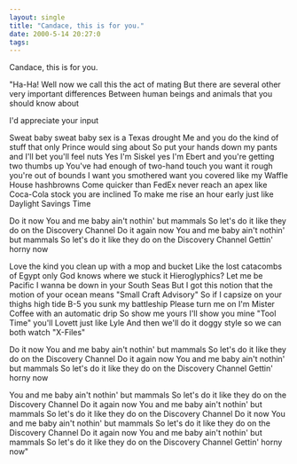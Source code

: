 ```yaml
---
layout: single
title: "Candace, this is for you."
date: 2000-5-14 20:27:0
tags: 
---
```


Candace, this is for you.

"Ha-Ha! Well now we call this the act of mating
But there are several other very important differences
Between human beings and animals that you should know about

I'd appreciate your input

Sweat baby sweat baby sex is a Texas drought
Me and you do the kind of stuff that only Prince would sing about
So put your hands down my pants and I'll bet you'll feel nuts
Yes I'm Siskel yes I'm Ebert and you're getting two thumbs up
You've had enough of two-hand touch you want it rough you're out of bounds
I want you smothered want you covered like my Waffle House hashbrowns
Come quicker than FedEx never reach an apex like Coca-Cola stock you are inclined
To make me rise an hour early just like Daylight Savings Time

Do it now
You and me baby ain't nothin' but mammals
So let's do it like they do on the Discovery Channel
Do it again now
You and me baby ain't nothin' but mammals
So let's do it like they do on the Discovery Channel
Gettin' horny now

Love the kind you clean up with a mop and bucket
Like the lost catacombs of Egypt only God knows where we stuck it
Hieroglyphics? Let me be Pacific I wanna be down in your South Seas
But I got this notion that the motion of your ocean means "Small Craft Advisory"
So if I capsize on your thighs high tide B-5 you sunk my battleship
Please turn me on I'm Mister Coffee with an automatic drip
So show me yours I'll show you mine "Tool Time" you'll Lovett just like Lyle
And then we'll do it doggy style so we can both watch "X-Files"

Do it now
You and me baby ain't nothin' but mammals
So let's do it like they do on the Discovery Channel
Do it again now
You and me baby ain't nothin' but mammals
So let's do it like they do on the Discovery Channel
Gettin' horny now

You and me baby ain't nothin' but mammals
So let's do it like they do on the Discovery Channel
Do it again now
You and me baby ain't nothin' but mammals
So let's do it like they do on the Discovery Channel
Do it now
You and me baby ain't nothin' but mammals
So let's do it like they do on the Discovery Channel
Do it again now
You and me baby ain't nothin' but mammals
So let's do it like they do on the Discovery Channel
Gettin' horny now"

